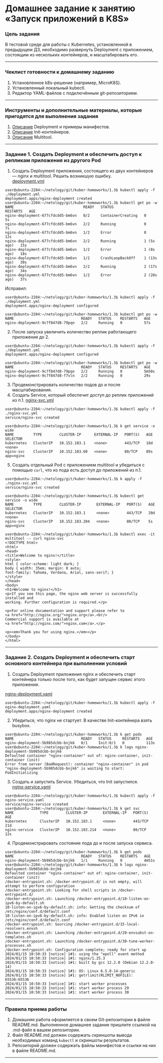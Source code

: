 # Домашнее задание к занятию «Запуск приложений в K8S»

### Цель задания

В тестовой среде для работы с Kubernetes, установленной в предыдущем ДЗ, необходимо развернуть Deployment с приложением, состоящим из нескольких контейнеров, и масштабировать его.

------

### Чеклист готовности к домашнему заданию

1. Установленное k8s-решение (например, MicroK8S).
2. Установленный локальный kubectl.
3. Редактор YAML-файлов с подключённым git-репозиторием.

------

### Инструменты и дополнительные материалы, которые пригодятся для выполнения задания

1. [Описание](https://kubernetes.io/docs/concepts/workloads/controllers/deployment/) Deployment и примеры манифестов.
2. [Описание](https://kubernetes.io/docs/concepts/workloads/pods/init-containers/) Init-контейнеров.
3. [Описание](https://github.com/wbitt/Network-MultiTool) Multitool.

------

### Задание 1. Создать Deployment и обеспечить доступ к репликам приложения из другого Pod

1. Создать Deployment приложения, состоящего из двух контейнеров — nginx и multitool. Решить возникшую ошибку.  
[deployment.yml](https://github.com/michail-77/kuber-homeworks/blob/main/1.3/deployment.yml)

```
user@ubuntu-2204:~/netology/git/kuber-homeworks/1.3$ kubectl apply -f ./deployment.yml
deployment.apps/nginx-deployment created
user@ubuntu-2204:~/netology/git/kuber-homeworks/1.3$ kubectl get po -w
NAME                                READY   STATUS              RESTARTS   AGE
nginx-deployment-677cfdcdd5-bm6vn   0/2     ContainerCreating   0          5s
nginx-deployment-677cfdcdd5-bm6vn   2/2     Running             0          7s
nginx-deployment-677cfdcdd5-bm6vn   1/2     Error               0          12s
nginx-deployment-677cfdcdd5-bm6vn   2/2     Running             1 (5s ago)   15s
nginx-deployment-677cfdcdd5-bm6vn   1/2     Error               1 (8s ago)   18s
nginx-deployment-677cfdcdd5-bm6vn   1/2     CrashLoopBackOff    1 (13s ago)   30s
nginx-deployment-677cfdcdd5-bm6vn   2/2     Running             2 (17s ago)   34s
nginx-deployment-677cfdcdd5-bm6vn   1/2     Error               2 (20s ago)   37s
```
Исправил:
```
user@ubuntu-2204:~/netology/git/kuber-homeworks/1.3$ kubectl apply -f ./deployment.yml
deployment.apps/nginx-deployment configured

user@ubuntu-2204:~/netology/git/kuber-homeworks/1.3$ kubectl get po -w
NAME                               READY   STATUS    RESTARTS   AGE
nginx-deployment-9c7f847d8-79pqn   2/2     Running   0          57s
```
2. После запуска увеличить количество реплик работающего приложения до 2.

```
user@ubuntu-2204:~/netology/git/kuber-homeworks/1.3$ kubectl apply -f ./deployment.yml
deployment.apps/nginx-deployment configured

user@ubuntu-2204:~/netology/git/kuber-homeworks/1.3$ kubectl get po -w
NAME                               READY   STATUS    RESTARTS   AGE
nginx-deployment-9c7f847d8-79pqn   2/2     Running   0          5m50s
nginx-deployment-9c7f847d8-f7vln   2/2     Running   0          29s
```

3. Продемонстрировать количество подов до и после масштабирования.
4. Создать Service, который обеспечит доступ до реплик приложений из п.1.
[nginx-svc.yml](https://github.com/michail-77/kuber-homeworks/blob/main/1.3/nginx-svc.yml)
```
user@ubuntu-2204:~/netology/git/kuber-homeworks/1.3$ kubectl apply -f  ./nginx-svc.yml
service/nginx-svc created

user@ubuntu-2204:~/netology/git/kuber-homeworks/1.3$ k get service -o wide
NAME         TYPE        CLUSTER-IP      EXTERNAL-IP   PORT(S)   AGE   SELECTOR
kubernetes   ClusterIP   10.152.183.1    <none>        443/TCP   18d   <none>
nginx-svc    ClusterIP   10.152.183.60   <none>        80/TCP    89s   app=nginx

```
5. Создать отдельный Pod с приложением multitool и убедиться с помощью `curl`, что из пода есть доступ до приложений из п.1.

```
user@ubuntu-2204:~/netology/git/kuber-homeworks/1.3$ k apply -f ./nginx-svc.yml
service/nginx-svc created

user@ubuntu-2204:~/netology/git/kuber-homeworks/1.3$ kubectl get service -o wide
NAME         TYPE        CLUSTER-IP       EXTERNAL-IP   PORT(S)   AGE   SELECTOR
kubernetes   ClusterIP   10.152.183.1     <none>        443/TCP   20d   <none>
nginx-svc    ClusterIP   10.152.183.204   <none>        80/TCP    5s    app=nginx

user@ubuntu-2204:~/netology/git/kuber-homeworks/1.3$ kubectl exec -it multitool -- curl nginx-svc
<!DOCTYPE html>
<html>
<head>
<title>Welcome to nginx!</title>
<style>
html { color-scheme: light dark; }
body { width: 35em; margin: 0 auto;
font-family: Tahoma, Verdana, Arial, sans-serif; }
</style>
</head>
<body>
<h1>Welcome to nginx!</h1>
<p>If you see this page, the nginx web server is successfully installed and
working. Further configuration is required.</p>

<p>For online documentation and support please refer to
<a href="http://nginx.org/">nginx.org</a>.<br/>
Commercial support is available at
<a href="http://nginx.com/">nginx.com</a>.</p>

<p><em>Thank you for using nginx.</em></p>
</body>
</html>

```

------

### Задание 2. Создать Deployment и обеспечить старт основного контейнера при выполнении условий

1. Создать Deployment приложения nginx и обеспечить старт контейнера только после того, как будет запущен сервис этого приложения.

[nginx-deployment.yaml](https://github.com/michail-77/kuber-homeworks/blob/main/1.3/nginx-deployment.yaml)
```
user@ubuntu-2204:~/netology/git/kuber-homeworks/1.3$ kubectl apply -f nginx-deployment.yaml
deployment.apps/nginx-deployment created
```

2. Убедиться, что nginx не стартует. В качестве Init-контейнера взять busybox.
```
user@ubuntu-2204:~/netology/git/kuber-homeworks/1.3$ k get pods
NAME                               READY   STATUS     RESTARTS   AGE
nginx-deployment-5b985dcbb-bnjk6   0/1     Init:0/1   0          113s
user@ubuntu-2204:~/netology/git/kuber-homeworks/1.3$ k logs nginx-deployment-5b985dcbb-bnjk6
Defaulted container "nginx-container" out of: nginx-container, init-container (init)
Error from server (BadRequest): container "nginx-container" in pod "nginx-deployment-5b985dcbb-bnjk6" is waiting to start: PodInitializing
```

3. Создать и запустить Service. Убедиться, что Init запустился.  
[nginx-service.yaml](https://github.com/michail-77/kuber-homeworks/blob/main/1.3/nginx-service.yaml)
```
user@ubuntu-2204:~/netology/git/kuber-homeworks/1.3$ kubectl apply -f nginx-service.yaml
service/nginx-service created
user@ubuntu-2204:~/netology/git/kuber-homeworks/1.3$ k get svc
NAME            TYPE        CLUSTER-IP       EXTERNAL-IP   PORT(S)   AGE
kubernetes      ClusterIP   10.152.183.1     <none>        443/TCP   21d
nginx-service   ClusterIP   10.152.183.214   <none>        80/TCP    12s

```

4. Продемонстрировать состояние пода до и после запуска сервиса.
```
user@ubuntu-2204:~/netology/git/kuber-homeworks/1.3$ k get pods
NAME                               READY   STATUS    RESTARTS   AGE
nginx-deployment-5b985dcbb-bnjk6   1/1     Running   0          4m51s
user@ubuntu-2204:~/netology/git/kuber-homeworks/1.3$ k logs nginx-deployment-5b985dcbb-bnjk6
Defaulted container "nginx-container" out of: nginx-container, init-container (init)
/docker-entrypoint.sh: /docker-entrypoint.d/ is not empty, will attempt to perform configuration
/docker-entrypoint.sh: Looking for shell scripts in /docker-entrypoint.d/
/docker-entrypoint.sh: Launching /docker-entrypoint.d/10-listen-on-ipv6-by-default.sh
10-listen-on-ipv6-by-default.sh: info: Getting the checksum of /etc/nginx/conf.d/default.conf
10-listen-on-ipv6-by-default.sh: info: Enabled listen on IPv6 in /etc/nginx/conf.d/default.conf
/docker-entrypoint.sh: Sourcing /docker-entrypoint.d/15-local-resolvers.envsh
/docker-entrypoint.sh: Launching /docker-entrypoint.d/20-envsubst-on-templates.sh
/docker-entrypoint.sh: Launching /docker-entrypoint.d/30-tune-worker-processes.sh
/docker-entrypoint.sh: Configuration complete; ready for start up
2024/01/15 10:50:33 [notice] 1#1: using the "epoll" event method
2024/01/15 10:50:33 [notice] 1#1: nginx/1.25.3
2024/01/15 10:50:33 [notice] 1#1: built by gcc 12.2.0 (Debian 12.2.0-14)
2024/01/15 10:50:33 [notice] 1#1: OS: Linux 6.5.0-14-generic
2024/01/15 10:50:33 [notice] 1#1: getrlimit(RLIMIT_NOFILE): 65536:65536
2024/01/15 10:50:33 [notice] 1#1: start worker processes
2024/01/15 10:50:33 [notice] 1#1: start worker process 29
2024/01/15 10:50:33 [notice] 1#1: start worker process 30
```


------

### Правила приема работы

1. Домашняя работа оформляется в своем Git-репозитории в файле README.md. Выполненное домашнее задание пришлите ссылкой на .md-файл в вашем репозитории.
2. Файл README.md должен содержать скриншоты вывода необходимых команд `kubectl` и скриншоты результатов.
3. Репозиторий должен содержать файлы манифестов и ссылки на них в файле README.md.

------

